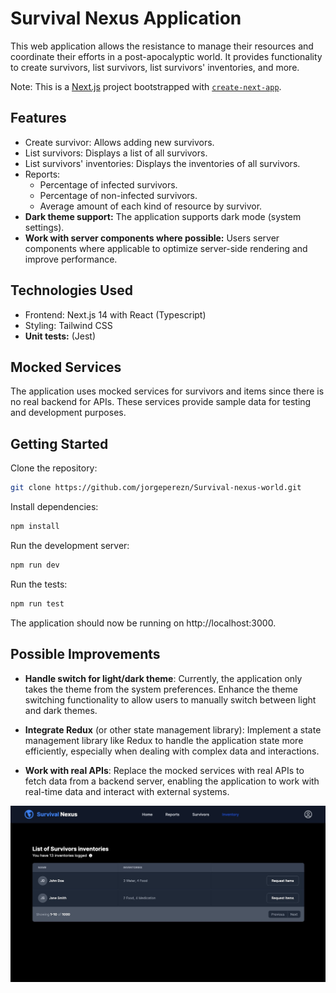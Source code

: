 # Survival Nexus Application

This web application allows the resistance to manage their resources and coordinate their efforts in a post-apocalyptic world. It provides functionality to create survivors, list survivors, list survivors' inventories, and more.

Note: This is a [Next.js](https://nextjs.org/) project bootstrapped with [`create-next-app`](https://github.com/vercel/next.js/tree/canary/packages/create-next-app).

## Features

- Create survivor: Allows adding new survivors.
- List survivors: Displays a list of all survivors.
- List survivors' inventories: Displays the inventories of all survivors.
- Reports:
  - Percentage of infected survivors.
  - Percentage of non-infected survivors.
  - Average amount of each kind of resource by survivor.
- **Dark theme support:** The application supports dark mode (system settings).
- **Work with server components where possible:** Users server components where applicable to optimize server-side rendering and improve performance.
  

## Technologies Used

- Frontend: Next.js 14 with React (Typescript)
- Styling: Tailwind CSS
- **Unit tests:** (Jest) 

## Mocked Services

The application uses mocked services for survivors and items since there is no real backend for APIs. These services provide sample data for testing and development purposes.

## Getting Started

Clone the repository:

```bash
git clone https://github.com/jorgeperezn/Survival-nexus-world.git
```

Install dependencies:

```bash
npm install
```

Run the development server:

```bash
npm run dev
```

Run the tests:

```bash
npm run test
```

The application should now be running on http://localhost:3000.

## Possible Improvements

- **Handle switch for light/dark theme**: Currently, the application only takes the theme from the system preferences. Enhance the theme switching functionality to allow users to manually switch between light and dark themes.

- **Integrate Redux** (or other state management library): Implement a state management library like Redux to handle the application state more efficiently, especially when dealing with complex data and interactions.

- **Work with real APIs**: Replace the mocked services with real APIs to fetch data from a backend server, enabling the application to work with real-time data and interact with external systems.

![Dark theme](image.png)
